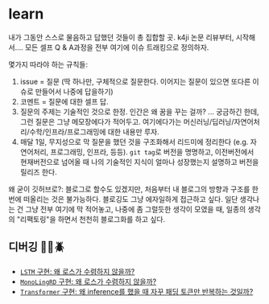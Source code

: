 # learn

내가 그동안 스스로 물음하고 답했던 것들이 총 집합할 곳. k4ji 논문 리뷰부터, 시작해서.... 모든 셀프 Q & A과정을 전부 여기에 이슈 트래킹으로 정의하자.

몇가지 따라야 하는 규칙들:
1. issue = 질문 (딱 하나만, 구체적으로 질문한다. 이어지는 질문이 있으면 또다른 이슈로 만들어서 나중에 답을하기)
2. 코멘트 = 질문에 대한 셀프 답.
3. 질문의 주제는 기술적인 것으로 한정. 인간은 왜 꿈을 꾸는 걸까? ... 궁금하긴 한데, 그런 질문은 그냥 메모장에다가 적어두고. 여기에다가는 머신러닝/딥러닝/자연어처리/수학/인프라/프로그래밍에 대한 내용만  루자.
5. 매달 1일, 무지성으로 막 질문을 했던 것을 구조화해서 리드미에 정리한다 (e.g. 자연어처리, 프로그래밍, 인프라, 등등). `git tag`로 버전을 명명하고, 이전버전에서 현재버전으로 넘어올 때 나의 기술적인 지식이 얼마나 성장했는지 설명하고 버전을 릴리즈 한다.


왜 굳이 깃허브로?:
블로그로 할수도 있겠지만, 처음부터 내 블로그의 방향과 구조를 한번에 떠올리는 것은 불가능하다. 블로깅도 그냥 에자일하게 접근하고 싶다. 일단 생각나는 건 그냥 전부 여기에 막 적어놓고,
나중에 좀 그럴듯한 생각이 모였을 때, 일종의 생각의 "리팩토링"을 하면서 천천히 블로그화를 하고 싶다. 



## 디버깅 🧑‍💻🪲  
- [`LSTM` 구현: 왜 로스가 수렴하지 않을까?](https://github.com/eubinecto/learn/issues?q=is%3Aissue+is%3Aclosed)
- [`MonoLingRD` 구현: 왜 로스가 수렴하지 않을까?](https://github.com/eubinecto/learn/issues/7)
- [`Transformer` 구현: 왜 inference를 했을 때 자꾸 패딩 토큰만 반복하는 것일까?](https://github.com/eubinecto/learn/issues/9)
